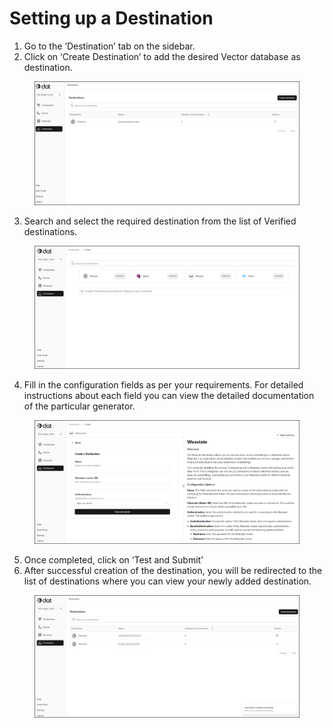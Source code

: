 # Setting up a Destination

1. Go to the ‘Destination’ tab on the sidebar.
2. Click on ‘Create Destination’ to add the desired Vector database as destination.

<figure><img src="../../.gitbook/assets/image (9).png" alt=""><figcaption></figcaption></figure>

3. Search and select the required destination from the list of Verified destinations.

<figure><img src="../../.gitbook/assets/image (10).png" alt=""><figcaption></figcaption></figure>

4. Fill in the configuration fields as per your requirements. For detailed instructions about each field you can view the detailed documentation of the particular generator.

<figure><img src="../../.gitbook/assets/image (11).png" alt=""><figcaption></figcaption></figure>

5. Once completed, click on ‘Test and Submit’
6. After successful creation of the destination, you will be redirected to the list of destinations where you can view your newly added destination.

<figure><img src="../../.gitbook/assets/image (12).png" alt=""><figcaption></figcaption></figure>
